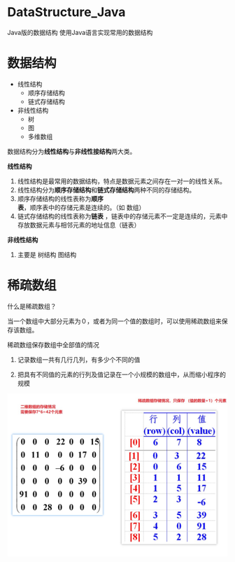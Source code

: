 # DataStructure_Java
Java版的数据结构    使用Java语言实现常用的数据结构

# 数据结构

* 线性结构
  * 顺序存储结构
  * 链式存储结构
* 非线性结构
  * 树
  * 图
  * 多维数组

数据结构分为**线性结构**与**非线性接结构**两大类。

**线性结构**

1. 线性结构是最常用的数据结构，特点是数据元素之间存在一对一的线性关系。
2. 线性结构分为**顺序存储结构**和**链式存储结构**两种不同的存储结构。
3. 顺序存储结构的线性表称为**顺序表**，顺序表中的存储元素是连续的。（如 数组）
4. 链式存储结构的线性表称为**链表** ，链表中的存储元素不一定是连续的，元素中存放数据元素与相邻元素的地址信息（链表）

**非线性结构**

1. 主要是 树结构  图结构



# 稀疏数组

什么是稀疏数组？

当一个数组中大部分元素为０，或者为同一个值的数组时，可以使用稀疏数组来保存该数组。

稀疏数组保存数组中全部值的情况

1. 记录数组一共有几行几列，有多少个不同的值

2. 把具有不同值的元素的行列及值记录在一个小规模的数组中，从而缩小程序的规模

![](.\image\稀疏数组图示.JPG)

 
